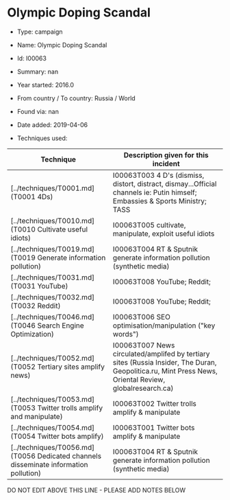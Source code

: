 # Olympic Doping Scandal

* Type: campaign

* Name: Olympic Doping Scandal

* Id: I00063

* Summary: nan

* Year started: 2016.0

* From country / To country: Russia / World

* Found via: nan

* Date added: 2019-04-06

* Techniques used: 

| Technique | Description given for this incident |
| --------- | ------------------------- |
| [../techniques/T0001.md](T0001 4Ds) | I00063T003 4 D's (dismiss, distort, distract, dismay...Official channels ie: Putin himself; Embassies & Sports Ministry; TASS |
| [../techniques/T0010.md](T0010 Cultivate useful idiots) | I00063T005 cultivate, manipulate, exploit useful idiots  |
| [../techniques/T0019.md](T0019 Generate information pollution) | I00063T004 RT & Sputnik generate information pollution (synthetic media) |
| [../techniques/T0031.md](T0031 YouTube) | I00063T008 YouTube; Reddit;  |
| [../techniques/T0032.md](T0032 Reddit) | I00063T008 YouTube; Reddit;  |
| [../techniques/T0046.md](T0046 Search Engine Optimization) | I00063T006 SEO optimisation/manipulation ("key words") |
| [../techniques/T0052.md](T0052 Tertiary sites amplify news) | I00063T007 News circulated/amplifed by tertiary sites (Russia Insider, The Duran, Geopolitica.ru, Mint Press News, Oriental Review, globalresearch.ca) |
| [../techniques/T0053.md](T0053 Twitter trolls amplify and manipulate) | I00063T002 Twitter trolls amplify & manipulate |
| [../techniques/T0054.md](T0054 Twitter bots amplify) | I00063T001 Twitter bots amplify & manipulate |
| [../techniques/T0056.md](T0056 Dedicated channels disseminate information pollution) | I00063T004 RT & Sputnik generate information pollution (synthetic media) |

DO NOT EDIT ABOVE THIS LINE - PLEASE ADD NOTES BELOW